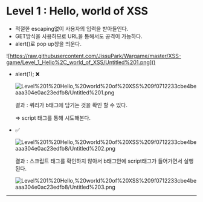 # Level 1 : Hello, world of XSS

- 적절한 escaping없이 사용자의 입력을 받아들인다.
- GET방식을 사용하므로 URL을 통해서도 공격이 가능하다.
- alert()로 pop up창을 띄운다.

![https://raw.githubusercontent.com/JissuPark/Wargame/master/XSS-game/Level_1_Hello%2C_world_of_XSS/Untitled%201.png]()

- alert(1); ❌

    ![Level%201%20Hello,%20world%20of%20XSS%209f0712233cbe4beaaa304e0ac23edfb8/Untitled%201.png](Level%201%20Hello,%20world%20of%20XSS%209f0712233cbe4beaaa304e0ac23edfb8/Untitled%201.png)

    결과 : 쿼리가 b태그에 담기는 것을 확인 할 수 있다. 

    ⇒ script 태그를 통해 시도해본다.

- <script>alert(1);</script> ✅

    ![Level%201%20Hello,%20world%20of%20XSS%209f0712233cbe4beaaa304e0ac23edfb8/Untitled%202.png](Level%201%20Hello,%20world%20of%20XSS%209f0712233cbe4beaaa304e0ac23edfb8/Untitled%202.png)

    결과 : 스크립트 태그를 확인하지 않아서 b태그안에 script태그가 들어가면서 실행된다.

    ![Level%201%20Hello,%20world%20of%20XSS%209f0712233cbe4beaaa304e0ac23edfb8/Untitled%203.png](Level%201%20Hello,%20world%20of%20XSS%209f0712233cbe4beaaa304e0ac23edfb8/Untitled%203.png)

---

